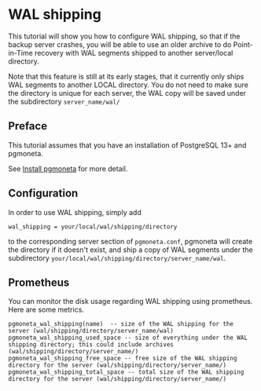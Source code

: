 # WAL shipping

This tutorial will show you how to configure WAL shipping, so that if the backup server
crashes, you will be able to use an older archive to do Point-in-Time recovery with WAL segments shipped to another server/local directory.

Note that this feature is still at its early stages, that it currently only ships WAL segments to another LOCAL directory.
You do not need to make sure the directory is unique for each server, the WAL copy will be saved under the subdirectory `server_name/wal/`

## Preface

This tutorial assumes that you have an installation of PostgreSQL 13+ and pgmoneta.

See [Install pgmoneta](https://github.com/pgmoneta/pgmoneta/blob/main/doc/tutorial/01_install.md)
for more detail.

## Configuration
In order to use WAL shipping, simply add 
```
wal_shipping = your/local/wal/shipping/directory
```
to the corresponding server section of `pgmoneta.conf`, pgmoneta will create the directory if it doesn't exist, 
and ship a copy of WAL segments under the subdirectory `your/local/wal/shipping/directory/server_name/wal`.

## Prometheus
You can monitor the disk usage regarding WAL shipping using prometheus. Here are some metrics.
```
pgmoneta_wal_shipping(name)  -- size of the WAL shipping for the server (wal/shipping/directory/server_name/wal)
pgmoneta_wal_shipping_used_space -- size of everything under the WAL shipping directory; this could include archives (wal/shipping/directory/server_name/)
pgmoneta_wal_shipping_free_space -- free size of the WAL shipping directory for the server (wal/shipping/directory/server_name/)
pgmoneta_wal_shipping_total_space -- total size of the WAL shipping directory for the server (wal/shipping/directory/server_name/)
```